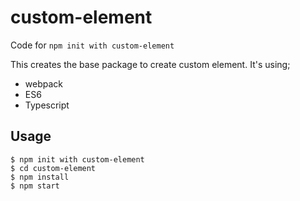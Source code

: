 # custom-element
Code for `npm init with custom-element`

This creates the base package to create custom element. It's using;
  * webpack
  * ES6
  * Typescript

## Usage
```
$ npm init with custom-element
$ cd custom-element
$ npm install
$ npm start
```
